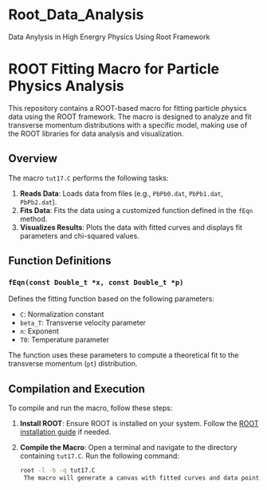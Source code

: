 # Root_Data_Analysis
Data Anylysis in High Energry Physics Using Root Framework 
# ROOT Fitting Macro for Particle Physics Analysis

This repository contains a ROOT-based macro for fitting particle physics data using the ROOT framework. The macro is designed to analyze and fit transverse momentum distributions with a specific model, making use of the ROOT libraries for data analysis and visualization.

## Overview

The macro `tut17.C` performs the following tasks:

1. **Reads Data**: Loads data from files (e.g., `PbPb0.dat`, `PbPb1.dat`, `PbPb2.dat`).
2. **Fits Data**: Fits the data using a customized function defined in the `fEqn` method.
3. **Visualizes Results**: Plots the data with fitted curves and displays fit parameters and chi-squared values.

## Function Definitions

### `fEqn(const Double_t *x, const Double_t *p)`

Defines the fitting function based on the following parameters:
- `C`: Normalization constant
- `beta_T`: Transverse velocity parameter
- `n`: Exponent
- `T0`: Temperature parameter

The function uses these parameters to compute a theoretical fit to the transverse momentum (`pt`) distribution.

## Compilation and Execution

To compile and run the macro, follow these steps:

1. **Install ROOT**: Ensure ROOT is installed on your system. Follow the [ROOT installation guide](https://root.cern/install/) if needed.

2. **Compile the Macro**:
   Open a terminal and navigate to the directory containing `tut17.C`. Run the following command:
   ```bash
   root -l -b -q tut17.C
    The macro will generate a canvas with fitted curves and data points. The output will be displayed in a ROOT canvas window.
   
